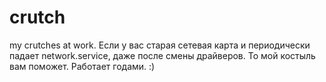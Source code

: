 # crutch
my crutches at work.
Если у вас старая сетевая карта и периодически падает network.service, даже после смены драйверов. То мой костыль вам поможет. Работает годами. :)
